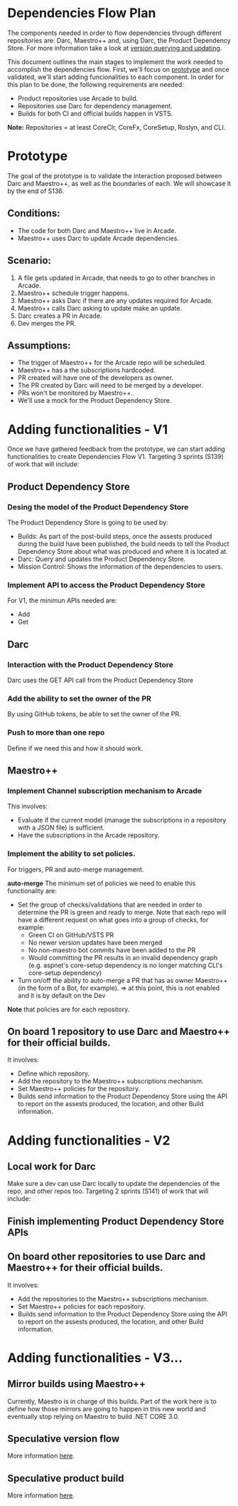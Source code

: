 # Dependencies Flow Plan
The components needed in order to flow dependencies through different repositories are: Darc, Maestro++ and, using Darc, the Product Dependency Store.
For more information take a look at [version querying and updating](./VersionQueryingAndUpdating.md).

This document outlines the main stages to implement the work needed to accomplish the dependencies flow.
 First, we'll focus on [prototype](#Prototype) and once validated, we'll start adding funcionalities to each component.
In order for this plan to be done, the following requirements are needed:
 - Product repositories use Arcade to build.
 - Repositories use Darc for dependency management.
 - Builds for both CI and official builds happen in VSTS.

**Note:** Repositories = at least CoreClr, CoreFx, CoreSetup, Roslyn, and CLI.

# Prototype
The goal of the prototype is to validate the interaction proposed between Darc and Maestro++, as well as the boundaries of each.
We will showcase it by the end of S136.

## Conditions:
- The code for both Darc and Maestro++ live in Arcade.
- Maestro++ uses Darc to update Arcade dependencies.

## Scenario:
1. A file gets updated in Arcade, that needs to go to other branches in Arcade.
2. Maestro++ schedule trigger happens.
3. Maestro++ asks Darc if there are any updates required for Arcade.
4. Maestro++ calls Darc asking to update make an update.
5. Darc creates a PR in Arcade.
6. Dev merges the PR.

## Assumptions:
- The trigger of Maestro++ for the Arcade repo will be scheduled.
- Maestro++ has a the subscriptions hardcoded.
- PR created will have one of the developers as owner.
- The PR created by Darc will need to be merged by a developer.
- PRs won't be monitored by Maestro++.
- We'll use a mock for the Product Dependency Store.

# Adding functionalities - V1
Once we have gathered feedback from the prototype, we can start adding functionalities to create Dependencies Flow V1. Targeting 3 sprints (S139) of work that will include:

## Product Dependency Store
### Desing the model of the Product Dependency Store
The Product Dependency Store is going to be used by:
- Builds: As part of the post-build steps, once the assests produced during the build have been published, the build needs to tell the Product Dependency Store about what was produced and where it is located at.
- Darc: Query and updates the Product Dependency Store.
- Mission Control: Shows the information of the dependencies to users.

### Implement API to access the Product Dependency Store
For V1, the minimun APIs needed are:
- Add
- Get

## Darc
### Interaction with the Product Dependency Store
Darc uses the GET API call from the Product Dependency Store

### Add the ability to set the owner of the PR
By using GitHub tokens, be able to set the owner of the PR.

### Push to more than one repo
Define if we need this and how it should work.

## Maestro++
### Implement Channel subscription mechanism to Arcade
This involves:
- Evaluate if the current model (manage the subscriptions in a repository with a JSON file) is sufficient.
- Have the subscriptions in the Arcade repository.

### Implement the ability to set policies.
For triggers, PR and auto-merge management.

**auto-merge**
The minimum set of policies we need to enable this functionality are:
- Set the group of checks/validations that are needed in order to determine the PR is green and ready to merge. Note that each repo will have a different request on what goes into a group of checks, for example:
    - Green CI on GitHub/VSTS PR
    - No newer version updates have been merged
    - No non-maestro bot commits have been added to the PR
    - Would committing the PR results in an invalid dependency graph (e.g. aspnet's core-setup dependency is no longer matching CLI's core-setup dependency)
- Turn on/off the ability to auto-merge a PR that has as owner Maestro++ (in the form of a Bot, for example). => at this point, this is not enabled and it is by default on the Dev

**Note** that policies are for each repository.

## On board 1 repository to use Darc and Maestro++ for their official builds.
It involves:
- Define which repository.
- Add the repository to the Maestro++ subscriptions mechanism.
- Set Maestro++ policies for the repository.
- Builds send information to the Product Dependency Store using the API to report on the assests produced, the location, and other Build information. 

# Adding functionalities - V2
## Local work for Darc
Make sure a dev can use Darc locally to update the dependencies of the repo, and other repos too. Targeting 2 sprints (S141) of work that will include:

## Finish implementing Product Dependency Store APIs

## On board other repositories to use Darc and Maestro++ for their official builds.
It involves:
- Add the repositories to the Maestro++ subscriptions mechanism.
- Set Maestro++ policies for each repository.
- Builds send information to the Product Dependency Store using the API to report on the assests produced, the location, and other Build information.

# Adding functionalities - V3...
## Mirror builds using Maestro++
Currently, Maestro is in charge of this builds. Part of the work here is to define how those mirrors are going to happen in this new world and eventually stop relying on Maestro to build .NET CORE 3.0.

## Speculative version flow
More information [here]( https://github.com/dotnet/arcade/blob/master/Documentation/Maestro.md#speculative-version-flow).

## Speculative product build
More information [here](https://github.com/dotnet/arcade/blob/master/Documentation/Maestro.md#speculative-product-builds).
